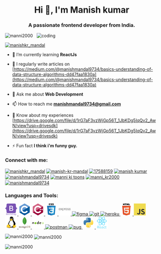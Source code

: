 <h1 align="center">Hi 👋, I'm Manish kumar</h1>
<h3 align="center">A passionate frontend developer from India.</h3>
<img align="right" alt="coding" width="400" scr="https://giphy.com/gifs/looneytunesworldofmayhem-world-of-mayhem-looney-tunes-ltwom-RbDKaczqWovIugyJmW">

<p align="left"> <img src="https://komarev.com/ghpvc/?username=manni2000&label=Profile%20views&color=0e75b6&style=flat" alt="manni2000" /> </p>

<p align="left"> <a href="https://twitter.com/manishkr_mandal" target="blank"><img src="https://img.shields.io/twitter/follow/manishkr_mandal?logo=twitter&style=for-the-badge" alt="manishkr_mandal" /></a> </p>

- 🌱 I’m currently learning **ReactJs**

- 📝 I regularly write articles on [https://medium.com/@manishmandal9734/basics-understanding-of-data-structure-algorithms-dd47faa1830a](https://medium.com/@manishmandal9734/basics-understanding-of-data-structure-algorithms-dd47faa1830a)

- 💬 Ask me about **Web Development**

- 📫 How to reach me **manishmandal9734@gmail.com**

- 📄 Know about my experiences [https://drive.google.com/file/d/1rG7aF3vzWjGp56T_1JbKDg5IqQv2_AwN/view?usp=drivesdk](https://drive.google.com/file/d/1rG7aF3vzWjGp56T_1JbKDg5IqQv2_AwN/view?usp=drivesdk)

- ⚡ Fun fact **I think i'm funny guy.**

<h3 align="left">Connect with me:</h3>
<p align="left">
<a href="https://twitter.com/manishkr_mandal" target="blank"><img align="center" src="https://raw.githubusercontent.com/rahuldkjain/github-profile-readme-generator/master/src/images/icons/Social/twitter.svg" alt="manishkr_mandal" height="30" width="40" /></a>
<a href="https://linkedin.com/in/manish-kr-mandal" target="blank"><img align="center" src="https://raw.githubusercontent.com/rahuldkjain/github-profile-readme-generator/master/src/images/icons/Social/linked-in-alt.svg" alt="manish-kr-mandal" height="30" width="40" /></a>
<a href="https://stackoverflow.com/users/17588159" target="blank"><img align="center" src="https://raw.githubusercontent.com/rahuldkjain/github-profile-readme-generator/master/src/images/icons/Social/stack-overflow.svg" alt="17588159" height="30" width="40" /></a>
<a href="https://fb.com/manish kumar" target="blank"><img align="center" src="https://raw.githubusercontent.com/rahuldkjain/github-profile-readme-generator/master/src/images/icons/Social/facebook.svg" alt="manish kumar" height="30" width="40" /></a>
<a href="https://medium.com/manishmandal9734" target="blank"><img align="center" src="https://raw.githubusercontent.com/rahuldkjain/github-profile-readme-generator/master/src/images/icons/Social/medium.svg" alt="manishmandal9734" height="30" width="40" /></a>
<a href="https://www.youtube.com/c/manni ki toons" target="blank"><img align="center" src="https://raw.githubusercontent.com/rahuldkjain/github-profile-readme-generator/master/src/images/icons/Social/youtube.svg" alt="manni ki toons" height="30" width="40" /></a>
<a href="https://www.leetcode.com/manni_kr2000" target="blank"><img align="center" src="https://raw.githubusercontent.com/rahuldkjain/github-profile-readme-generator/master/src/images/icons/Social/leet-code.svg" alt="manni_kr2000" height="30" width="40" /></a>
<a href="https://auth.geeksforgeeks.org/user/manishmandal9734" target="blank"><img align="center" src="https://raw.githubusercontent.com/rahuldkjain/github-profile-readme-generator/master/src/images/icons/Social/geeks-for-geeks.svg" alt="manishmandal9734" height="30" width="40" /></a>
</p>

<h3 align="left">Languages and Tools:</h3>
<p align="left"> <a href="https://getbootstrap.com" target="_blank" rel="noreferrer"> <img src="https://raw.githubusercontent.com/devicons/devicon/master/icons/bootstrap/bootstrap-plain-wordmark.svg" alt="bootstrap" width="40" height="40"/> </a> <a href="https://www.cprogramming.com/" target="_blank" rel="noreferrer"> <img src="https://raw.githubusercontent.com/devicons/devicon/master/icons/c/c-original.svg" alt="c" width="40" height="40"/> </a> <a href="https://www.w3schools.com/cpp/" target="_blank" rel="noreferrer"> <img src="https://raw.githubusercontent.com/devicons/devicon/master/icons/cplusplus/cplusplus-original.svg" alt="cplusplus" width="40" height="40"/> </a> <a href="https://www.w3schools.com/css/" target="_blank" rel="noreferrer"> <img src="https://raw.githubusercontent.com/devicons/devicon/master/icons/css3/css3-original-wordmark.svg" alt="css3" width="40" height="40"/> </a> <a href="https://expressjs.com" target="_blank" rel="noreferrer"> <img src="https://raw.githubusercontent.com/devicons/devicon/master/icons/express/express-original-wordmark.svg" alt="express" width="40" height="40"/> </a> <a href="https://www.figma.com/" target="_blank" rel="noreferrer"> <img src="https://www.vectorlogo.zone/logos/figma/figma-icon.svg" alt="figma" width="40" height="40"/> </a> <a href="https://git-scm.com/" target="_blank" rel="noreferrer"> <img src="https://www.vectorlogo.zone/logos/git-scm/git-scm-icon.svg" alt="git" width="40" height="40"/> </a> <a href="https://heroku.com" target="_blank" rel="noreferrer"> <img src="https://www.vectorlogo.zone/logos/heroku/heroku-icon.svg" alt="heroku" width="40" height="40"/> </a> <a href="https://www.w3.org/html/" target="_blank" rel="noreferrer"> <img src="https://raw.githubusercontent.com/devicons/devicon/master/icons/html5/html5-original-wordmark.svg" alt="html5" width="40" height="40"/> </a> <a href="https://developer.mozilla.org/en-US/docs/Web/JavaScript" target="_blank" rel="noreferrer"> <img src="https://raw.githubusercontent.com/devicons/devicon/master/icons/javascript/javascript-original.svg" alt="javascript" width="40" height="40"/> </a> <a href="https://www.linux.org/" target="_blank" rel="noreferrer"> <img src="https://raw.githubusercontent.com/devicons/devicon/master/icons/linux/linux-original.svg" alt="linux" width="40" height="40"/> </a> <a href="https://www.mongodb.com/" target="_blank" rel="noreferrer"> <img src="https://raw.githubusercontent.com/devicons/devicon/master/icons/mongodb/mongodb-original-wordmark.svg" alt="mongodb" width="40" height="40"/> </a> <a href="https://nodejs.org" target="_blank" rel="noreferrer"> <img src="https://raw.githubusercontent.com/devicons/devicon/master/icons/nodejs/nodejs-original-wordmark.svg" alt="nodejs" width="40" height="40"/> </a> <a href="https://postman.com" target="_blank" rel="noreferrer"> <img src="https://www.vectorlogo.zone/logos/getpostman/getpostman-icon.svg" alt="postman" width="40" height="40"/> </a> <a href="https://pugjs.org" target="_blank" rel="noreferrer"> <img src="https://cdn.worldvectorlogo.com/logos/pug.svg" alt="pug" width="40" height="40"/> </a> <a href="https://www.python.org" target="_blank" rel="noreferrer"> <img src="https://raw.githubusercontent.com/devicons/devicon/master/icons/python/python-original.svg" alt="python" width="40" height="40"/> </a> <a href="https://reactjs.org/" target="_blank" rel="noreferrer"> <img src="https://raw.githubusercontent.com/devicons/devicon/master/icons/react/react-original-wordmark.svg" alt="react" width="40" height="40"/> </a> </p>

<p><img align="left" src="https://github-readme-stats.vercel.app/api/top-langs?username=manni2000&show_icons=true&locale=en&layout=compact" alt="manni2000" /></p>

<p>&nbsp;<img align="center" src="https://github-readme-stats.vercel.app/api?username=manni2000&show_icons=true&locale=en" alt="manni2000" /></p>

<p><img align="center" src="https://github-readme-streak-stats.herokuapp.com/?user=manni2000&" alt="manni2000" /></p>
